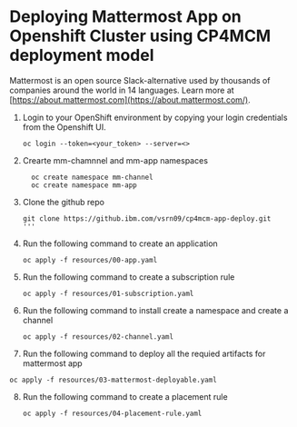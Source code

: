 # Deploying Mattermost App on Openshift Cluster using CP4MCM deployment model

Mattermost is an open source Slack-alternative used by thousands of companies around the world in 14 languages. Learn more at [https://about.mattermost.com](https://about.mattermost.com/).

1. Login to your OpenShift environment by copying your login credentials from the Openshift UI.

   ```shell
   oc login --token=<your_token> --server=<>
   ```

2. Crearte mm-chamnnel and mm-app namespaces
   ```shell
     oc create namespace mm-channel
     oc create namespace mm-app
   ```
 

3. Clone the github repo

   ```shell
   git clone https://github.ibm.com/vsrn09/cp4mcm-app-deploy.git
   '''
   
4. Run the following command to create an application

   ```shell
   oc apply -f resources/00-app.yaml
   ```

5. Run the following command to create a subscription rule

   ```shell
   oc apply -f resources/01-subscription.yaml
   ```

6. Run the following command to install create a namespace and create a channel

   ```shell
   oc apply -f resources/02-channel.yaml
   ``` 

7. Run the following command to deploy all the requied artifacts for mattermost app

  ```shell
  oc apply -f resources/03-mattermost-deployable.yaml
  ```

8. Run the following command to create a placement rule

   ``` shell
   oc apply -f resources/04-placement-rule.yaml
   ```

 
